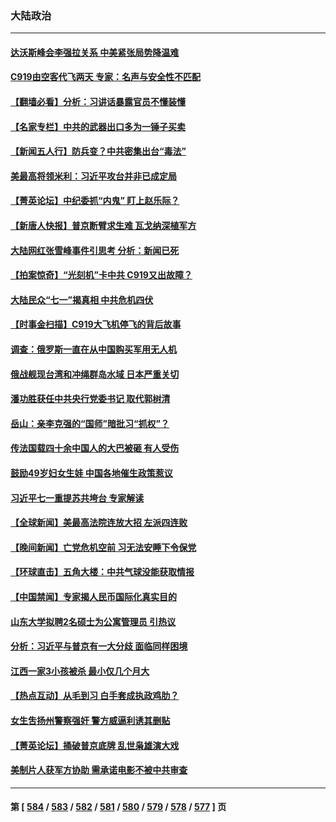 ### 大陆政治
---
#### [达沃斯峰会李强拉关系 中美紧张局势降温难](../../pages/ncid277/n14026577.md) 
#### [C919由空客代飞两天 专家：名声与安全性不匹配](../../pages/ncid277/n14026541.md) 
#### [【翻墙必看】分析：习讲话暴露官员不懂装懂](../../pages/ncid277/n14026545.md) 
#### [【名家专栏】中共的武器出口多为一锤子买卖](../../pages/ncid277/n14022364.md) 
#### [【新闻五人行】防兵变？中共密集出台“毒法”](../../pages/ncid277/n14026427.md) 
#### [美最高将领米利：习近平攻台并非已成定局](../../pages/ncid277/n14026362.md) 
#### [【菁英论坛】中纪委抓“内鬼” 盯上赵乐际？](../../pages/ncid277/n14026480.md) 
#### [【新唐人快报】普京断臂求生难 瓦戈纳深植军方](../../pages/ncid277/n14026462.md) 
#### [大陆网红张雪峰事件引思考 分析：新闻已死](../../pages/ncid277/n14026236.md) 
#### [【拍案惊奇】“光刻机”卡中共 C919又出故障？](../../pages/ncid277/n14026333.md) 
#### [大陆民众“七一”揭真相 中共危机四伏](../../pages/ncid277/n14026249.md) 
#### [【时事金扫描】C919大飞机停飞的背后故事](../../pages/ncid277/n14026421.md) 
#### [调查：俄罗斯一直在从中国购买军用无人机](../../pages/ncid277/n14026441.md) 
#### [俄战舰现台湾和冲绳群岛水域 日本严重关切](../../pages/ncid277/n14026365.md) 
#### [潘功胜获任中共央行党委书记 取代郭树清](../../pages/ncid277/n14026373.md) 
#### [岳山：亲李克强的“国师”暗批习“抓权”？](../../pages/ncid277/n14026064.md) 
#### [传法国载四十余中国人的大巴被砸 有人受伤](../../pages/ncid277/n14026253.md) 
#### [鼓励49岁妇女生娃 中国各地催生政策惹议](../../pages/ncid277/n14026235.md) 
#### [习近平七一重提苏共垮台 专家解读](../../pages/ncid277/n14026188.md) 
#### [【全球新闻】美最高法院连放大招 左派四连败](../../pages/ncid277/n14026225.md) 
#### [【晚间新闻】亡党危机空前 习无法安睡下令保党](../../pages/ncid277/n14026224.md) 
#### [【环球直击】五角大楼：中共气球没能获取情报](../../pages/ncid277/n14025936.md) 
#### [【中国禁闻】专家揭人民币国际化真实目的](../../pages/ncid277/n14025623.md) 
#### [山东大学拟聘2名硕士为公寓管理员 引热议](../../pages/ncid277/n14026174.md) 
#### [分析：习近平与普京有一大分歧 面临同样困境](../../pages/ncid277/n14025926.md) 
#### [江西一家3小孩被杀 最小仅几个月大](../../pages/ncid277/n14026130.md) 
#### [【热点互动】从毛到习 白手套成执政鸡肋？](../../pages/ncid277/n14025978.md) 
#### [女生吿扬州警察强奸 警方威逼利诱其删贴](../../pages/ncid277/n14025991.md) 
#### [【菁英论坛】捅破普京底牌 乱世枭雄演大戏](../../pages/ncid277/n14025962.md) 
#### [美制片人获军方协助 需承诺电影不被中共审查](../../pages/ncid277/n14025928.md) 

---
#### 第 [ [584](./584.md) / [583](./583.md) / [582](./582.md) / [581](./581.md) / [580](./580.md) / [579](./579.md) / [578](./578.md) / [577](./577.md) ] 页

